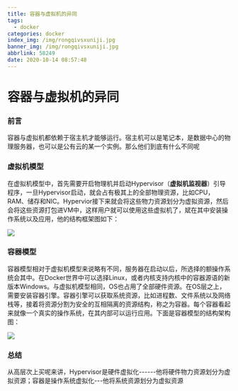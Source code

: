 ```yaml
---
title: 容器与虚拟机的异同
tags:
  - docker
categories: docker
index_img: /img/rongqivsxuniji.jpg
banner_img: /img/rongqivsxuniji.jpg
abbrlink: 58249
date: 2020-10-14 08:57:48
---
```


# 容器与虚拟机的异同

### 前言

容器与虚拟机都依赖于宿主机才能够运行。宿主机可以是笔记本，是数据中心的物理服务器，也可以是公有云的某一个实例。那么他们到底有什么不同呢

### 虚拟机模型

在虚拟机模型中，首先需要开启物理机并启动Hypervisor（**虚拟机监视器**）引导程序，一旦Hypervisor启动，就会占有极其上的全部物理资源，比如CPU，RAM、储存和NIC。Hypervior接下来就会将这些物力资源划分为虚拟资源，然后会将这些资源打包进VM中，这样用户就可以使用这些虚拟机了，斌在其中安装操作系统以及应用，他的结构框架图如下：

![](https://gitee.com/coderth/blogimage/raw/master/img/20201014091319.png)



### 容器模型

容器模型相对于虚拟机模型来说略有不同，服务器在启动以后，所选择的额操作系统会其中。在Docker世界中可以选择Linux，或者内核支持内核中的容器源语的新版本Windows。与虚拟机模型相同，OS也占用了全部硬件资源。在OS层之上，需要安装容器引擎。容器引擎可以获取系统资源，比如进程数、文件系统以及网络栈等，接着将资源分割为安全的互相隔离的资源结构，称之为容器。每个容器看起来就像一个真实的操作系统，在其内部可以运行应用。下面是容器模型的结构架构图：

![](https://gitee.com/coderth/blogimage/raw/master/img/20201014091826.png)

### 总结

从高层次上买呢来讲，Hypervisor是硬件虚拟化------他将硬件物力资源划分为虚拟资源；容器是操作系统虚拟化---他将系统资源划分为虚拟资源